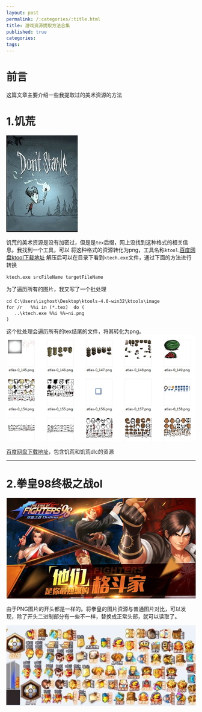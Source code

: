 ```yaml
---
layout: post
permalink: /:categories/:title.html
title: 游戏资源提取方法合集
published: true
categories:
tags:
---
```


前言
===
这篇文章主要介绍一些我提取过的美术资源的方法

1.饥荒
===

![dontsarve](/images/resextract/dontstarve_2.jpg)

饥荒的美术资源是没有加密过，但是是```tex```后缀，网上没找到这种格式的相关信息。我找到一个工具，可以
将这种格式的资源转化为png，工具名称```ktool```.[百度网盘ktool下载地址](http://pan.baidu.com/s/1dEEN7dn)
解压后可以在目录下看到```ktech.exe```文件，通过下面的方法进行转换

	ktech.exe srcFileName targetFileName

为了遍历所有的图片，我又写了一个批处理

	cd C:\Users\isghost\Desktop\ktools-4.0-win32\ktools\image
	for /r   %%i in (*.tex)  do (
	   ..\ktech.exe %%i %%~ni.png
	)

这个批处理会遍历所有的tex结尾的文件，将其转化为png。
![dontsarve](/images/resextract/dontstarve.jpg)

[百度网盘下载地址](http://pan.baidu.com/s/1dEEN7dn)，包含饥荒和饥荒dlc的资源

---

2.拳皇98终极之战ol
===
![拳皇98](/images/resextract/ko98.jpg)

由于PNG图片的开头都是一样的。将拳皇的图片资源与普通图片对比，可以发现，除了开头二进制部分有一些不一样，替换成正常头部，就可以读取了。

![拳皇98](/images/resextract/ko98_2.jpg)
